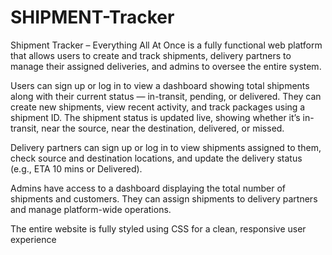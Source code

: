 # SHIPMENT-Tracker
Shipment Tracker – Everything All At Once is a fully functional web platform that allows users to create and track shipments, delivery partners to manage their assigned deliveries, and admins to oversee the entire system.

Users can sign up or log in to view a dashboard showing total shipments along with their current status — in-transit, pending, or delivered. They can create new shipments, view recent activity, and track packages using a shipment ID. The shipment status is updated live, showing whether it’s in-transit, near the source, near the destination, delivered, or missed.

Delivery partners can sign up or log in to view shipments assigned to them, check source and destination locations, and update the delivery status (e.g., ETA 10 mins or Delivered).

Admins have access to a dashboard displaying the total number of shipments and customers. They can assign shipments to delivery partners and manage platform-wide operations.

The entire website is fully styled using CSS for a clean, responsive user experience
